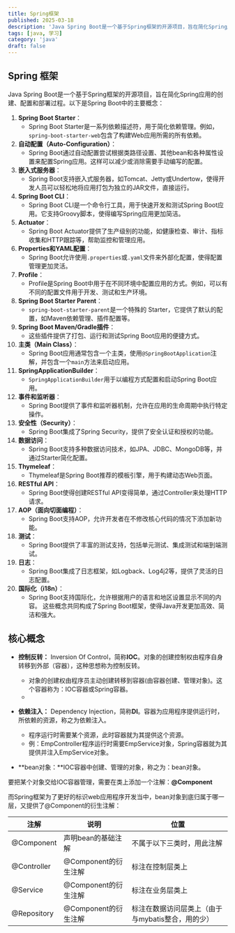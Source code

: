 ```yaml
---
title: Spring框架
published: 2025-03-18
description: 'Java Spring Boot是一个基于Spring框架的开源项目，旨在简化Spring应用的创建、配置和部署过程。'
tags: [java, 学习]
category: 'java'
draft: false 
---
```

## Spring 框架

Java Spring Boot是一个基于Spring框架的开源项目，旨在简化Spring应用的创建、配置和部署过程。以下是Spring Boot中的主要概念：
1. **Spring Boot Starter**：
   - Spring Boot Starter是一系列依赖描述符，用于简化依赖管理。例如，`spring-boot-starter-web`包含了构建Web应用所需的所有依赖。
2. **自动配置（Auto-Configuration）**：
   - Spring Boot通过自动配置尝试根据类路径设置、其他bean和各种属性设置来配置Spring应用。这样可以减少或消除需要手动编写的配置。
3. **嵌入式服务器**：
   - Spring Boot支持嵌入式服务器，如Tomcat、Jetty或Undertow，使得开发人员可以轻松地将应用打包为独立的JAR文件，直接运行。
4. **Spring Boot CLI**：
   - Spring Boot CLI是一个命令行工具，用于快速开发和测试Spring Boot应用。它支持Groovy脚本，使得编写Spring应用更加简洁。
5. **Actuator**：
   - Spring Boot Actuator提供了生产级别的功能，如健康检查、审计、指标收集和HTTP跟踪等，帮助监控和管理应用。
6. **Properties和YAML配置**：
   - Spring Boot允许使用`.properties`或`.yaml`文件来外部化配置，使得配置管理更加灵活。
7. **Profile**：
   - Profile是Spring Boot中用于在不同环境中配置应用的方式。例如，可以有不同的配置文件用于开发、测试和生产环境。
8. **Spring Boot Starter Parent**：
   - `spring-boot-starter-parent`是一个特殊的 Starter，它提供了默认的配置，如Maven依赖管理、插件配置等。
9. **Spring Boot Maven/Gradle插件**：
   - 这些插件提供了打包、运行和测试Spring Boot应用的便捷方式。
10. **主类（Main Class）**：
    - Spring Boot应用通常包含一个主类，使用`@SpringBootApplication`注解，并包含一个`main`方法来启动应用。
11. **SpringApplicationBuilder**：
    - `SpringApplicationBuilder`用于以编程方式配置和启动Spring Boot应用。
12. **事件和监听器**：
    - Spring Boot提供了事件和监听器机制，允许在应用的生命周期中执行特定操作。
13. **安全性（Security）**：
    - Spring Boot集成了Spring Security，提供了安全认证和授权的功能。
14. **数据访问**：
    - Spring Boot支持多种数据访问技术，如JPA、JDBC、MongoDB等，并通过Starter简化配置。
15. **Thymeleaf**：
    - Thymeleaf是Spring Boot推荐的模板引擎，用于构建动态Web页面。
16. **RESTful API**：
    - Spring Boot使得创建RESTful API变得简单，通过Controller来处理HTTP请求。
17. **AOP（面向切面编程）**：
    - Spring Boot支持AOP，允许开发者在不修改核心代码的情况下添加新功能。
18. **测试**：
    - Spring Boot提供了丰富的测试支持，包括单元测试、集成测试和端到端测试。
19. **日志**：
    - Spring Boot集成了日志框架，如Logback、Log4j2等，提供了灵活的日志配置。
20. **国际化（i18n）**：
    - Spring Boot支持国际化，允许根据用户的语言和地区设置显示不同的内容。
这些概念共同构成了Spring Boot框架，使得Java开发更加高效、简洁和强大。

## 核心概念

- **控制反转：** Inversion Of Control，简称**IOC**。对象的创建控制权由程序自身转移到外部（容器），这种思想称为控制反转。
  - 对象的创建权由程序员主动创建转移到容器(由容器创建、管理对象)。这个容器称为：IOC容器或Spring容器。
  - 
- **依赖注入：** Dependency Injection，简称**DI**。容器为应用程序提供运行时，所依赖的资源，称之为依赖注入。
  - 程序运行时需要某个资源，此时容器就为其提供这个资源。
  - 例：EmpController程序运行时需要EmpService对象，Spring容器就为其提供并注入EmpService对象。



- **bean对象：**IOC容器中创建、管理的对象，称之为：bean对象。



要把某个对象交给IOC容器管理，需要在类上添加一个注解：**@Component**

而Spring框架为了更好的标识web应用程序开发当中，bean对象到底归属于哪一层，又提供了@Component的衍生注解：

| 注解        | 说明                 | 位置                                              |
| ----------- | -------------------- | ------------------------------------------------- |
| @Component  | 声明bean的基础注解   | 不属于以下三类时，用此注解                        |
| @Controller | @Component的衍生注解 | 标注在控制层类上                                  |
| @Service    | @Component的衍生注解 | 标注在业务层类上                                  |
| @Repository | @Component的衍生注解 | 标注在数据访问层类上（由于与mybatis整合，用的少） |